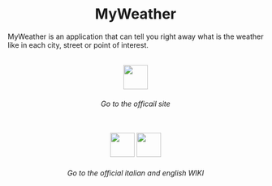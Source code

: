 <h1 align="center">MyWeather</h1>
<p align="justify">MyWeather is an application that can tell you right away what is the weather like in each city, street or point of interest.</p>
<br>
<div align="center"><a href="http://matteonervino.github.io/MyWeather"><img src="http://icons.iconarchive.com/icons/studiomx/leomx/256/Web-icon.png" height="48" width="48"/></a></div>
<h6 align="center">Go to the officail site</h6>
<br>
<div align="center">
<a href="https://github.com/5AI-2015-TPI-pollini/progetto-java-xml-MatteoNervino/wiki/English-WIKI"><img src="https://cdn2.iconfinder.com/data/icons/world-flag-icons/128/Flag_of_United_Kingdom.png" height="48" width="48"/></a>
<a href="https://github.com/5AI-2015-TPI-pollini/progetto-java-xml-MatteoNervino/wiki/Italian-WIKI"><img src="http://findicons.com/files/icons/662/world_flag/256/flag_of_italy.png" height="48" width="48"/></a>
</div>  
<h6 align="center">Go to the official italian and english WIKI</h6>
